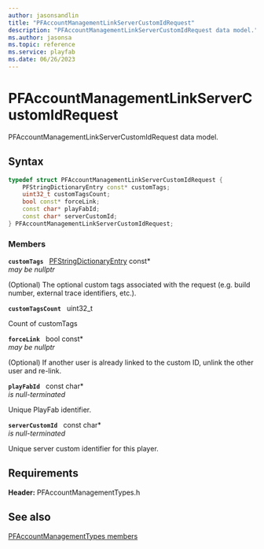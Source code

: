 ```yaml
---
author: jasonsandlin
title: "PFAccountManagementLinkServerCustomIdRequest"
description: "PFAccountManagementLinkServerCustomIdRequest data model."
ms.author: jasonsa
ms.topic: reference
ms.service: playfab
ms.date: 06/26/2023
---
```


# PFAccountManagementLinkServerCustomIdRequest  

PFAccountManagementLinkServerCustomIdRequest data model.  

## Syntax  
  
```cpp
typedef struct PFAccountManagementLinkServerCustomIdRequest {  
    PFStringDictionaryEntry const* customTags;  
    uint32_t customTagsCount;  
    bool const* forceLink;  
    const char* playFabId;  
    const char* serverCustomId;  
} PFAccountManagementLinkServerCustomIdRequest;  
```
  
### Members  
  
**`customTags`** &nbsp; [PFStringDictionaryEntry](../../pftypes/structs/pfstringdictionaryentry.md) const*  
*may be nullptr*  
  
(Optional) The optional custom tags associated with the request (e.g. build number, external trace identifiers, etc.).
  
**`customTagsCount`** &nbsp; uint32_t  
  
Count of customTags
  
**`forceLink`** &nbsp; bool const*  
*may be nullptr*  
  
(Optional) If another user is already linked to the custom ID, unlink the other user and re-link.
  
**`playFabId`** &nbsp; const char*  
*is null-terminated*  
  
Unique PlayFab identifier.
  
**`serverCustomId`** &nbsp; const char*  
*is null-terminated*  
  
Unique server custom identifier for this player.
  
  
## Requirements  
  
**Header:** PFAccountManagementTypes.h
  
## See also  
[PFAccountManagementTypes members](../pfaccountmanagementtypes_members.md)  

  
  
